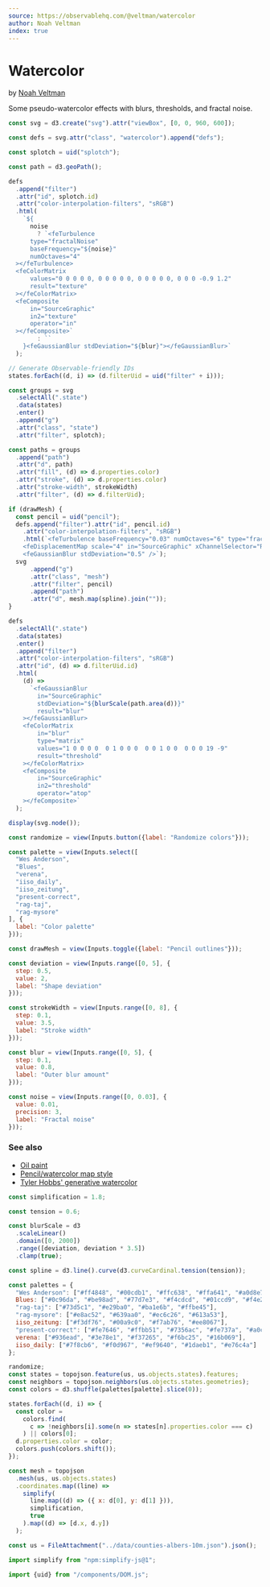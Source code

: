 ```yaml
---
source: https://observablehq.com/@veltman/watercolor
author: Noah Veltman
index: true
---
```


# Watercolor

<p class=author>by <a href="https://observablehq.com/@veltman">Noah Veltman</a></p>

Some pseudo-watercolor effects with blurs, thresholds, and fractal noise.

```js
const svg = d3.create("svg").attr("viewBox", [0, 0, 960, 600]);

const defs = svg.attr("class", "watercolor").append("defs");

const splotch = uid("splotch");

const path = d3.geoPath();

defs
  .append("filter")
  .attr("id", splotch.id)
  .attr("color-interpolation-filters", "sRGB")
  .html(
    `${
      noise
        ? `<feTurbulence
      type="fractalNoise"
      baseFrequency="${noise}"
      numOctaves="4"
  ></feTurbulence>
  <feColorMatrix
      values="0 0 0 0 0, 0 0 0 0 0, 0 0 0 0 0, 0 0 0 -0.9 1.2"
      result="texture"
  ></feColorMatrix>
  <feComposite
      in="SourceGraphic"
      in2="texture"
      operator="in"
  ></feComposite>`
        : ``
    }<feGaussianBlur stdDeviation="${blur}"></feGaussianBlur>`
  );

// Generate Observable-friendly IDs
states.forEach((d, i) => (d.filterUid = uid("filter" + i)));

const groups = svg
  .selectAll(".state")
  .data(states)
  .enter()
  .append("g")
  .attr("class", "state")
  .attr("filter", splotch);

const paths = groups
  .append("path")
  .attr("d", path)
  .attr("fill", (d) => d.properties.color)
  .attr("stroke", (d) => d.properties.color)
  .attr("stroke-width", strokeWidth)
  .attr("filter", (d) => d.filterUid);

if (drawMesh) {
  const pencil = uid("pencil");
  defs.append("filter").attr("id", pencil.id)
    .attr("color-interpolation-filters", "sRGB")
    .html(`<feTurbulence baseFrequency="0.03" numOctaves="6" type="fractalNoise" />
    <feDisplacementMap scale="4" in="SourceGraphic" xChannelSelector="R" yChannelSelector="G" />
    <feGaussianBlur stdDeviation="0.5" />`);
  svg
      .append("g")
      .attr("class", "mesh")
      .attr("filter", pencil)
      .append("path")
      .attr("d", mesh.map(spline).join(""));
}

defs
  .selectAll(".state")
  .data(states)
  .enter()
  .append("filter")
  .attr("color-interpolation-filters", "sRGB")
  .attr("id", (d) => d.filterUid.id)
  .html(
    (d) =>
      `<feGaussianBlur
        in="SourceGraphic"
        stdDeviation="${blurScale(path.area(d))}"
        result="blur"
    ></feGaussianBlur>
    <feColorMatrix
        in="blur"
        type="matrix"
        values="1 0 0 0 0  0 1 0 0 0  0 0 1 0 0  0 0 0 19 -9"
        result="threshold"
    ></feColorMatrix>
    <feComposite
        in="SourceGraphic"
        in2="threshold"
        operator="atop"
    ></feComposite>`
  );

display(svg.node());
```

```js
const randomize = view(Inputs.button({label: "Randomize colors"}));
```

```js
const palette = view(Inputs.select([
  "Wes Anderson",
  "Blues",
  "verena",
  "iiso_daily",
  "iiso_zeitung",
  "present-correct",
  "rag-taj",
  "rag-mysore"
], {
  label: "Color palette"
}));
```

```js
const drawMesh = view(Inputs.toggle({label: "Pencil outlines"}));
```

```js
const deviation = view(Inputs.range([0, 5], {
  step: 0.5,
  value: 2,
  label: "Shape deviation"
}));
```

```js
const strokeWidth = view(Inputs.range([0, 8], {
  step: 0.1,
  value: 3.5,
  label: "Stroke width"
}));
```

```js
const blur = view(Inputs.range([0, 5], {
  step: 0.1,
  value: 0.8,
  label: "Outer blur amount"
}));
```

```js
const noise = view(Inputs.range([0, 0.03], {
  value: 0.01,
  precision: 3,
  label: "Fractal noise"
}));
```

### See also

- [Oil paint](https://observablehq.com/@veltman/scribble-paint)
- [Pencil/watercolor map style](https://blocks.roadtolarissa.com/veltman/2f2aa947772afa095a620dfe5e5486cb)
- [Tyler Hobbs' generative watercolor](https://tylerxhobbs.com/essays/2017/a-generative-approach-to-simulating-watercolor-paints)

```js
const simplification = 1.8;
```

```js
const tension = 0.6;
```

```js
const blurScale = d3
  .scaleLinear()
  .domain([0, 2000])
  .range([deviation, deviation * 3.5])
  .clamp(true);
```

```js
const spline = d3.line().curve(d3.curveCardinal.tension(tension));
```

```js
const palettes = {
  "Wes Anderson": ["#ff4848", "#00cdb1", "#ffc638", "#ffa641", "#a0d8e7"],
  Blues: ["#0c96da", "#be98ad", "#77d7e3", "#f4cdcd", "#01ccd9", "#f4e2c6"],
  "rag-taj": ["#73d5c1", "#e29ba0", "#ba1e6b", "#ffbe45"],
  "rag-mysore": ["#e8ac52", "#639aa0", "#ec6c26", "#613a53"],
  iiso_zeitung: ["#f3df76", "#00a9c0", "#f7ab76", "#ee8067"],
  "present-correct": ["#fe7646", "#ffbb51", "#7356ac", "#fe737a", "#a0ccbb"],
  verena: ["#936ead", "#3e78e1", "#f37265", "#f6bc25", "#16b069"],
  iiso_daily: ["#7f8cb6", "#f0d967", "#ef9640", "#1daeb1", "#e76c4a"]
};
```

```js
randomize;
const states = topojson.feature(us, us.objects.states).features;
const neighbors = topojson.neighbors(us.objects.states.geometries);
const colors = d3.shuffle(palettes[palette].slice(0));

states.forEach((d, i) => {
  const color =
    colors.find(
      c => !neighbors[i].some(n => states[n].properties.color === c)
    ) || colors[0];
  d.properties.color = color;
  colors.push(colors.shift());
});
```

```js
const mesh = topojson
  .mesh(us, us.objects.states)
  .coordinates.map((line) =>
    simplify(
      line.map((d) => ({ x: d[0], y: d[1] })),
      simplification,
      true
    ).map((d) => [d.x, d.y])
  );
```

```js
const us = FileAttachment("../data/counties-albers-10m.json").json();
```

```js
import simplify from "npm:simplify-js@1";
```

```js
import {uid} from "/components/DOM.js";
```

<style>
.watercolor * {
  mix-blend-mode: multiply;
}
@media (prefers-color-scheme: dark) {
  .watercolor * {
    mix-blend-mode: screen;
  }
}
.mesh {
  stroke: #777;
  fill: none;
  opacity: 0.8;
  stroke-width: 2px;
  stroke-linejoin: round;
}
.watercolor {
  width: 100%;
  height: auto;
}
</style>
